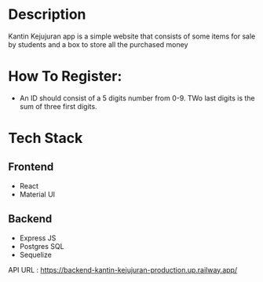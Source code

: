 # Description

Kantin Kejujuran app is a simple website that consists of some items for sale by students and a box to store all the purchased money

# How To Register:
* An ID should consist of a 5 digits number from 0-9. TWo last digits is the sum of three first digits.

# Tech Stack
## Frontend
* React
* Material UI

## Backend
* Express JS
* Postgres SQL
* Sequelize

API URL : https://backend-kantin-kejujuran-production.up.railway.app/
